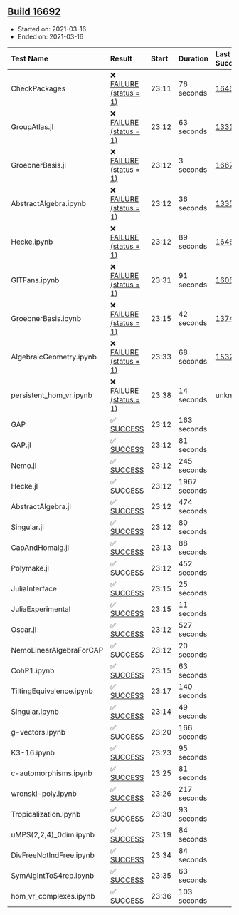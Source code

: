 ## [Build 16692](https://oscarci.mathematik.uni-kl.de/job/oscar/16692/)

* Started on: 2021-03-16
* Ended on: 2021-03-16

| Test Name    | Result | Start | Duration | Last Success | First Failure |
|:-------------|:-------|:------|:---------|:-------------|:--------------|
| CheckPackages | ❌ [FAILURE (status = 1)](https://oscarci.mathematik.uni-kl.de/job/oscar/16692/artifact/logs/build-16692/CheckPackages.log) | 23:11 | 76 seconds | [16463](https://oscarci.mathematik.uni-kl.de/job/oscar/16463/) | [16464](https://oscarci.mathematik.uni-kl.de/job/oscar/16464/) |
| GroupAtlas.jl | ❌ [FAILURE (status = 1)](https://oscarci.mathematik.uni-kl.de/job/oscar/16692/artifact/logs/build-16692/GroupAtlas.jl.log) | 23:12 | 63 seconds | [13311](https://oscarci.mathematik.uni-kl.de/job/oscar/13311/) | [13312](https://oscarci.mathematik.uni-kl.de/job/oscar/13312/) |
| GroebnerBasis.jl | ❌ [FAILURE (status = 1)](https://oscarci.mathematik.uni-kl.de/job/oscar/16692/artifact/logs/build-16692/GroebnerBasis.jl.log) | 23:12 | 3 seconds | [16676](https://oscarci.mathematik.uni-kl.de/job/oscar/16676/) | [16677](https://oscarci.mathematik.uni-kl.de/job/oscar/16677/) |
| AbstractAlgebra.ipynb | ❌ [FAILURE (status = 1)](https://oscarci.mathematik.uni-kl.de/job/oscar/16692/artifact/logs/build-16692/AbstractAlgebra.ipynb.log) | 23:12 | 36 seconds | [13355](https://oscarci.mathematik.uni-kl.de/job/oscar/13355/) | [13356](https://oscarci.mathematik.uni-kl.de/job/oscar/13356/) |
| Hecke.ipynb | ❌ [FAILURE (status = 1)](https://oscarci.mathematik.uni-kl.de/job/oscar/16692/artifact/logs/build-16692/Hecke.ipynb.log) | 23:12 | 89 seconds | [16463](https://oscarci.mathematik.uni-kl.de/job/oscar/16463/) | [16464](https://oscarci.mathematik.uni-kl.de/job/oscar/16464/) |
| GITFans.ipynb | ❌ [FAILURE (status = 1)](https://oscarci.mathematik.uni-kl.de/job/oscar/16692/artifact/logs/build-16692/GITFans.ipynb.log) | 23:31 | 91 seconds | [16068](https://oscarci.mathematik.uni-kl.de/job/oscar/16068/) | [16069](https://oscarci.mathematik.uni-kl.de/job/oscar/16069/) |
| GroebnerBasis.ipynb | ❌ [FAILURE (status = 1)](https://oscarci.mathematik.uni-kl.de/job/oscar/16692/artifact/logs/build-16692/GroebnerBasis.ipynb.log) | 23:15 | 42 seconds | [13748](https://oscarci.mathematik.uni-kl.de/job/oscar/13748/) | [13749](https://oscarci.mathematik.uni-kl.de/job/oscar/13749/) |
| AlgebraicGeometry.ipynb | ❌ [FAILURE (status = 1)](https://oscarci.mathematik.uni-kl.de/job/oscar/16692/artifact/logs/build-16692/AlgebraicGeometry.ipynb.log) | 23:33 | 68 seconds | [15322](https://oscarci.mathematik.uni-kl.de/job/oscar/15322/) | [15323](https://oscarci.mathematik.uni-kl.de/job/oscar/15323/) |
| persistent_hom_vr.ipynb | ❌ [FAILURE (status = 1)](https://oscarci.mathematik.uni-kl.de/job/oscar/16692/artifact/logs/build-16692/persistent_hom_vr.ipynb.log) | 23:38 | 14 seconds | unknown | unknown |
| GAP | ✅ [SUCCESS](https://oscarci.mathematik.uni-kl.de/job/oscar/16692/artifact/logs/build-16692/GAP.log) | 23:12 | 163 seconds |  |  |
| GAP.jl | ✅ [SUCCESS](https://oscarci.mathematik.uni-kl.de/job/oscar/16692/artifact/logs/build-16692/GAP.jl.log) | 23:12 | 81 seconds |  |  |
| Nemo.jl | ✅ [SUCCESS](https://oscarci.mathematik.uni-kl.de/job/oscar/16692/artifact/logs/build-16692/Nemo.jl.log) | 23:12 | 245 seconds |  |  |
| Hecke.jl | ✅ [SUCCESS](https://oscarci.mathematik.uni-kl.de/job/oscar/16692/artifact/logs/build-16692/Hecke.jl.log) | 23:12 | 1967 seconds |  |  |
| AbstractAlgebra.jl | ✅ [SUCCESS](https://oscarci.mathematik.uni-kl.de/job/oscar/16692/artifact/logs/build-16692/AbstractAlgebra.jl.log) | 23:12 | 474 seconds |  |  |
| Singular.jl | ✅ [SUCCESS](https://oscarci.mathematik.uni-kl.de/job/oscar/16692/artifact/logs/build-16692/Singular.jl.log) | 23:12 | 80 seconds |  |  |
| CapAndHomalg.jl | ✅ [SUCCESS](https://oscarci.mathematik.uni-kl.de/job/oscar/16692/artifact/logs/build-16692/CapAndHomalg.jl.log) | 23:13 | 88 seconds |  |  |
| Polymake.jl | ✅ [SUCCESS](https://oscarci.mathematik.uni-kl.de/job/oscar/16692/artifact/logs/build-16692/Polymake.jl.log) | 23:12 | 452 seconds |  |  |
| JuliaInterface | ✅ [SUCCESS](https://oscarci.mathematik.uni-kl.de/job/oscar/16692/artifact/logs/build-16692/JuliaInterface.log) | 23:15 | 25 seconds |  |  |
| JuliaExperimental | ✅ [SUCCESS](https://oscarci.mathematik.uni-kl.de/job/oscar/16692/artifact/logs/build-16692/JuliaExperimental.log) | 23:15 | 11 seconds |  |  |
| Oscar.jl | ✅ [SUCCESS](https://oscarci.mathematik.uni-kl.de/job/oscar/16692/artifact/logs/build-16692/Oscar.jl.log) | 23:12 | 527 seconds |  |  |
| NemoLinearAlgebraForCAP | ✅ [SUCCESS](https://oscarci.mathematik.uni-kl.de/job/oscar/16692/artifact/logs/build-16692/NemoLinearAlgebraForCAP.log) | 23:12 | 20 seconds |  |  |
| CohP1.ipynb | ✅ [SUCCESS](https://oscarci.mathematik.uni-kl.de/job/oscar/16692/artifact/logs/build-16692/CohP1.ipynb.log) | 23:15 | 63 seconds |  |  |
| TiltingEquivalence.ipynb | ✅ [SUCCESS](https://oscarci.mathematik.uni-kl.de/job/oscar/16692/artifact/logs/build-16692/TiltingEquivalence.ipynb.log) | 23:17 | 140 seconds |  |  |
| Singular.ipynb | ✅ [SUCCESS](https://oscarci.mathematik.uni-kl.de/job/oscar/16692/artifact/logs/build-16692/Singular.ipynb.log) | 23:14 | 49 seconds |  |  |
| g-vectors.ipynb | ✅ [SUCCESS](https://oscarci.mathematik.uni-kl.de/job/oscar/16692/artifact/logs/build-16692/g-vectors.ipynb.log) | 23:20 | 166 seconds |  |  |
| K3-16.ipynb | ✅ [SUCCESS](https://oscarci.mathematik.uni-kl.de/job/oscar/16692/artifact/logs/build-16692/K3-16.ipynb.log) | 23:23 | 95 seconds |  |  |
| c-automorphisms.ipynb | ✅ [SUCCESS](https://oscarci.mathematik.uni-kl.de/job/oscar/16692/artifact/logs/build-16692/c-automorphisms.ipynb.log) | 23:25 | 81 seconds |  |  |
| wronski-poly.ipynb | ✅ [SUCCESS](https://oscarci.mathematik.uni-kl.de/job/oscar/16692/artifact/logs/build-16692/wronski-poly.ipynb.log) | 23:26 | 217 seconds |  |  |
| Tropicalization.ipynb | ✅ [SUCCESS](https://oscarci.mathematik.uni-kl.de/job/oscar/16692/artifact/logs/build-16692/Tropicalization.ipynb.log) | 23:30 | 93 seconds |  |  |
| uMPS(2,2,4)_0dim.ipynb | ✅ [SUCCESS](https://oscarci.mathematik.uni-kl.de/job/oscar/16692/artifact/logs/build-16692/uMPS-2-2-4-_0dim.ipynb.log) | 23:19 | 84 seconds |  |  |
| DivFreeNotIndFree.ipynb | ✅ [SUCCESS](https://oscarci.mathematik.uni-kl.de/job/oscar/16692/artifact/logs/build-16692/DivFreeNotIndFree.ipynb.log) | 23:34 | 84 seconds |  |  |
| SymAlgIntToS4rep.ipynb | ✅ [SUCCESS](https://oscarci.mathematik.uni-kl.de/job/oscar/16692/artifact/logs/build-16692/SymAlgIntToS4rep.ipynb.log) | 23:35 | 63 seconds |  |  |
| hom_vr_complexes.ipynb | ✅ [SUCCESS](https://oscarci.mathematik.uni-kl.de/job/oscar/16692/artifact/logs/build-16692/hom_vr_complexes.ipynb.log) | 23:36 | 103 seconds |  |  |
